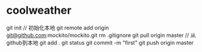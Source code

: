 # coolweather
git init   // 初始化本地
git remote add origin git@github.com:mockito/mockito.git
rm .gitignore
git pull origin master // 从github到本地
git add .
git status
git commit -m "first"
git push origin master
